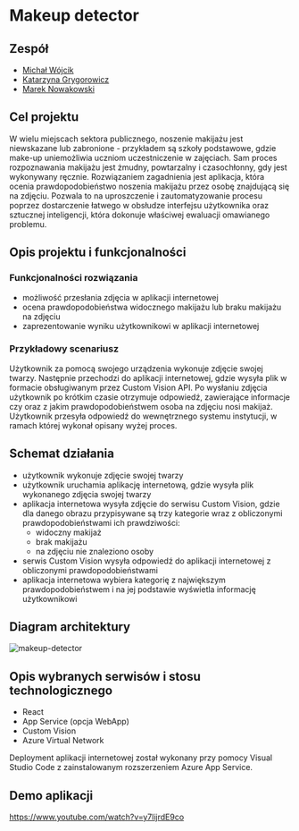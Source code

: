 # Makeup detector

## Zespół

* [Michał Wójcik](https://github.com/wojcikm11)
* [Katarzyna Grygorowicz](https://github.com/kasiagrygorowicz)
* [Marek Nowakowski](https://github.com/MarekSNowakowski)

## Cel projektu
W wielu miejscach sektora publicznego, noszenie makijażu jest niewskazane lub zabronione - przykładem są szkoły podstawowe, gdzie make-up uniemożliwia uczniom uczestniczenie w zajęciach. Sam proces rozpoznawania makijażu jest żmudny, powtarzalny i czasochłonny, gdy jest wykonywany ręcznie. Rozwiązaniem zagadnienia jest aplikacja, która ocenia prawdopodobieństwo noszenia makijażu przez osobę znajdującą się na zdjęciu. Pozwala to na uproszczenie i zautomatyzowanie procesu poprzez dostarczenie łatwego w obsłudze interfejsu użytkownika oraz sztucznej inteligencji, która dokonuje właściwej ewaluacji omawianego problemu.

## Opis projektu i funkcjonalności
### Funkcjonalności rozwiązania
- możliwość przesłania zdjęcia w aplikacji internetowej
- ocena prawdopodobieństwa widocznego makijażu lub braku makijażu na zdjęciu
- zaprezentowanie wyniku użytkownikowi w aplikacji internetowej

### Przykładowy scenariusz
Użytkownik za pomocą swojego urządzenia wykonuje zdjęcie swojej twarzy. Następnie przechodzi do aplikacji internetowej, gdzie wysyła plik w formacie obsługiwanym przez Custom Vision API. Po wysłaniu zdjęcia użytkownik po krótkim czasie otrzymuje odpowiedź, zawierające informacje czy oraz z jakim prawdopodobieństwem osoba na zdjęciu nosi makijaż. Użytkownik przesyła odpowiedź do wewnętrznego systemu instytucji, w ramach której wykonał opisany wyżej proces.

## Schemat działania
- użytkownik wykonuje zdjęcie swojej twarzy
- użytkownik uruchamia aplikację internetową, gdzie wysyła plik wykonanego zdjęcia swojej twarzy
- aplikacja internetowa wysyła zdjęcie do serwisu Custom Vision, gdzie dla danego obrazu przypisywane są trzy kategorie wraz z obliczonymi prawdopodobieństwami ich prawdziwości:
  - widoczny makijaż
  - brak makijażu
  - na zdjęciu nie znaleziono osoby
- serwis Custom Vision wysyła odpowiedź do aplikacji internetowej z obliczonymi prawdopodobieństwami
- aplikacja internetowa wybiera kategorię z największym prawdopodobieństwem i na jej podstawie wyświetla informację użytkownikowi 

## Diagram architektury
![makeup-detector](https://user-images.githubusercontent.com/57191854/204160244-fd5462e6-8528-4954-950b-7206747380ce.png)

## Opis wybranych serwisów i stosu technologicznego
- React
- App Service (opcja WebApp)
- Custom Vision
- Azure Virtual Network

Deployment aplikacji internetowej został wykonany przy pomocy Visual Studio Code z zainstalowanym rozszerzeniem Azure App Service.

## Demo aplikacji
https://www.youtube.com/watch?v=y7lijrdE9co
